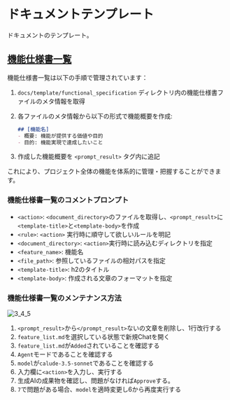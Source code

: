 # ドキュメントテンプレート

ドキュメントのテンプレート。

## [機能仕様書一覧]

機能仕様書一覧は以下の手順で管理されています：

1. `docs/template/functional_specification` ディレクトリ内の機能仕様書ファイルのメタ情報を取得
2. 各ファイルのメタ情報から以下の形式で機能概要を作成:

   ```md
   ## [機能名]
   - 概要: 機能が提供する価値や目的
   - 目的: 機能実現で達成したいこと
   ```

3. 作成した機能概要を `<prompt_result>` タグ内に追記

これにより、プロジェクト全体の機能を体系的に管理・把握することができます。

### 機能仕様書一覧のコメントプロンプト

- `<action>`: `<document_directory>`のファイルを取得し、`<prompt_result>`に`<template-title>`と`<template-body>`を作成
- `<rule>`: `<action>` 実行時に順守して欲しいルールを明記
- `<document_directory>`: `<action>`実行時に読み込むディレクトリを指定
- `<feature_name>`: 機能名
- `<file_path>`: 参照しているファイルの相対パスを指定
- `<template-title>`: h2のタイトル
- `<template-body>`: 作成される文章のフォーマットを指定

[機能仕様書一覧]: feature_list.md

### 機能仕様書一覧のメンテナンス方法

![3_4_5](https://github.com/user-attachments/assets/93c6e535-beb6-402b-a090-279b249ab889)

1. `<prompt_result>`から`</prompt_result>`ないの文章を削除し、1行改行する
2. `feature_list.md`を選択している状態で新規Chatを開く
3. `feature_list.md`が`Added`されていることを確認する
4. `Agent`モードであることを確認する
5. `model`が`calude-3.5-sonnet`であることを確認する
6. 入力欄に`<action>`を入力し、実行する
7. 生成AIの成果物を確認し、問題がなければ`Approve`する。
8. `7`で問題がある場合、`model`を適時変更し6から再度実行する
